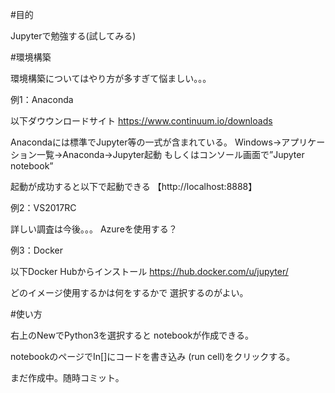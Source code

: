 
#目的

Jupyterで勉強する(試してみる)

#環境構築

環境構築についてはやり方が多すぎて悩ましい。。。

例1：Anaconda

以下ダウウンロードサイト
https://www.continuum.io/downloads

Anacondaには標準でJupyter等の一式が含まれている。
Windows->アプリケーション一覧->Anaconda->Jupyter起動
もしくはコンソール画面で”Jupyter notebook”

起動が成功すると以下で起動できる
【http://localhost:8888】

例2：VS2017RC

詳しい調査は今後。。。
Azureを使用する？

例3：Docker

以下Docker Hubからインストール
https://hub.docker.com/u/jupyter/

どのイメージ使用するかは何をするかで
選択するのがよい。


#使い方

右上のNewでPython3を選択すると
notebookが作成できる。

notebookのページでIn[]にコードを書き込み
(run cell)をクリックする。

まだ作成中。随時コミット。

